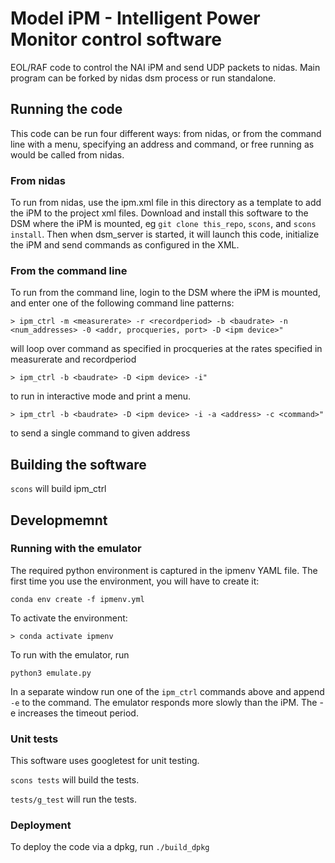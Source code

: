 # Model iPM - Intelligent Power Monitor control software
EOL/RAF code to control the NAI iPM and send UDP packets to nidas. Main program can be forked by nidas dsm process or run standalone.

## Running the code
This code can be run four different ways: from nidas, or from the command line with a menu, specifying an address and command, or free running as would be called from nidas.

### From nidas
To run from nidas, use the ipm.xml file in this directory as a template to add the iPM to the project xml files. Download and install this software to the DSM where the iPM is mounted, eg `git clone this_repo`, `scons`, and `scons install`. Then when dsm_server is started, it will launch this code, initialize the iPM and send commands as configured in the XML.

### From the command line
To run from the command line, login to the DSM where the iPM is mounted, and enter one of the following command line patterns:

```
> ipm_ctrl -m <measurerate> -r <recordperiod> -b <baudrate> -n <num_addresses> -0 <addr, procqueries, port> -D <ipm device>"
```
will loop over command as specified in procqueries at the rates specified in measurerate and recordperiod

```
> ipm_ctrl -b <baudrate> -D <ipm device> -i"
```
 to run in interactive mode and print a menu.

```
> ipm_ctrl -b <baudrate> -D <ipm device> -i -a <address> -c <command>"
```
 to send a single command to given address

## Building the software
`scons` will build ipm_ctrl

## Developmemnt

### Running with the emulator
The required python environment is captured in the ipmenv YAML file. The first time you use the environment, you will have to create it:
```
conda env create -f ipmenv.yml
```

To activate the environment:

```
> conda activate ipmenv
```

To run with the emulator, run

```
python3 emulate.py
```

In a separate window run one of the `ipm_ctrl` commands above and append `-e` to the command. The emulator responds more slowly than the iPM. The -e increases the timeout period.

### Unit tests
This software uses googletest for unit testing.

`scons tests` will build the tests.

`tests/g_test` will run the tests.

### Deployment
To deploy the code via a dpkg, run `./build_dpkg`
